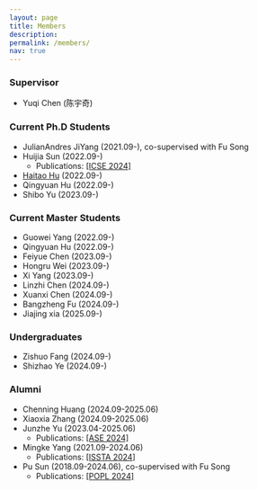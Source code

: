 ```yaml
---
layout: page
title: Members
description: 
permalink: /members/
nav: true
---
```

<!-- <img align="center" src="/images/allinone.jpg" alt="" > -->

### Supervisor

- Yuqi Chen (陈宇奇)

### Current Ph.D Students

* JulianAndres JiYang (2021.09-), co-supervised with Fu Song
* Huijia Sun (2022.09-) 
    * Publications: [[ICSE 2024]](https://acav2023.github.io/)
* [Haitao Hu](https://m4p1e.com/)   (2022.09-)
* Qingyuan Hu (2022.09-)
* Shibo Yu    (2023.09-)


### Current Master Students

<!-- <!-- * [Haitao Hu](/pages/huht2022) (2022.09-)
* [Guowei Yang](/pages/yanggw2022) (2022.09-), co-supervised with Fu Song
* [Huijia Sun](/pages/sunhj2022) (2022.09-)
* [Qingyuan Hu](/pages/huqy2022) (2022.09-)
* [Xuenan Zhang](/pages/zhangxn2021) (2021.09-), co-supervised with Yutian Tang
* [Mingke Yang](/pages/yangmk2021) (2021.09), co-supervised with Yutian Tang -- -->

* Guowei Yang (2022.09-)
* Qingyuan Hu (2022.09-)
* Feiyue Chen (2023.09-)
* Hongru Wei  (2023.09-)
* Xi Yang     (2023.09-)
* Linzhi Chen (2024.09-)
* Xuanxi Chen (2024.09-)
* Bangzheng Fu (2024.09-)
* Jiajing xia (2025.09-)


### Undergraduates

* Zishuo Fang (2024.09-)
* Shizhao Ye  (2024.09-)



### Alumni
* Chenning Huang (2024.09-2025.06)
* Xiaoxia Zhang  (2024.09-2025.06)
* Junzhe Yu   (2023.04-2025.06)
   * Publications: [[ASE 2024]](https://sites.google.com/view/toxic-prompt-detector)
* Mingke Yang  (2021.09-2024.06)
   * Publications: [[ISSTA 2024]](https://distillseq.github.io/page/)
* Pu Sun       (2018.09-2024.06), co-supervised with Fu Song
   * Publications: [[POPL 2024]](https://dl.acm.org/doi/10.1145/3632871#artseq-00001)

